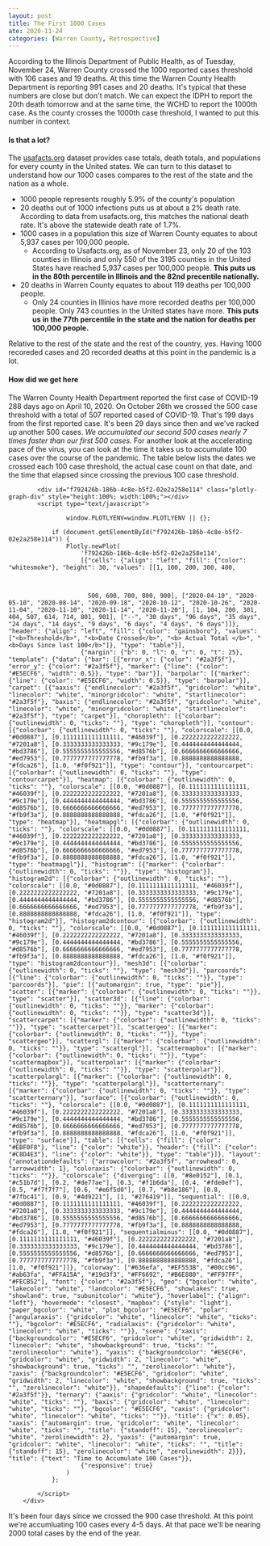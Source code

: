 ```yaml
---
layout: post
title: The First 1000 Cases
ate: 2020-11-24
categories: [Warren County, Retrospective]
---
```


<script src="https://cdn.plot.ly/plotly-latest.min.js"></script>

According to the Illinois Department of Public Health, as of Tuesday, November 24,
Warren County crossed the 1000 reported cases threshold with 106 cases and 19 deaths.
At this time the Warren County Health Department is reporting 991 cases and 20 deaths.
It's typical that these numbers are close but don't match. We can expect the IDPH
to report the 20th death tomorrow and at the same time, the WCHD to report the 1000th case.
As the county crosses the 1000th case threshold, I wanted to put this number in context.

#### Is that a lot?

The [usafacts.org](https://usafacts.org/visualizations/coronavirus-covid-19-spread-map/)
dataset provides case totals, death totals, and populations for every county in the United states. We can
turn to this dataset to understand how our 1000 cases compares to the rest of the state and the nation as
a whole.

* 1000 people represents roughly 5.9% of the county's population
* 20 deaths out of 1000 infections puts us at about a 2% death rate. According to data from usafacts.org, this matches the national death rate.  It's above the statewide death rate of 1.7%.
* 1000 cases in a population this size of Warren County equates to about 5,937 cases per 100,000 people.
    * According to Usafacts.org, as of November 23, only 20 of the 103 counties in Illinois and only 550 of the 3195 counties in the United States have reached 5,937 cases per 100,000 people. **This puts us in the 80th percentile in Illinois and the 82nd precentile nationally.**
* 20 deaths in Warren County equates to about 119 deaths per 100,000 people.
    * Only 24 counties in Illinios have more recorded deaths per 100,000 people. Only 743 counties in the United states have more. **This puts us in the 77th percentile in the state and the nation for deaths per 100,000 people.**


Relative to the rest of the state and the rest of the country, yes. Having 1000 recoreded cases and 20 recorded deaths at this point in the pandemic is a lot.

#### How did we get here

The Warren County Health Department reported the first case of COVID-19 288 days ago on April 10, 2020. On October 26th we crossed the 500 case threshold with a total of 507 reported cased of COVID-19. That's 199 days from the first reported case.  It's been 29 days since then and we've racked up another 500 cases.  *We accumulated our second 500 cases nearly 7 times faster than our first 500 cases.*  For another look at the accelerating pace of the virus, you can look at the time it takes us to accumulate 100 cases over the course of the pandemic. The table below lists the dates we crossed each 100 case threshold, the actual case count on that date, and the time that elapsed since crossing the previous 100 case threshold.

<div>


            <div id="f792426b-186b-4c8e-b5f2-02e2a258e114" class="plotly-graph-div" style="height:100%; width:100%;"></div>
            <script type="text/javascript">

                    window.PLOTLYENV=window.PLOTLYENV || {};

                if (document.getElementById("f792426b-186b-4c8e-b5f2-02e2a258e114")) {
                    Plotly.newPlot(
                        'f792426b-186b-4c8e-b5f2-02e2a258e114',
                        [{"cells": {"align": "left", "fill": {"color": "whitesmoke"}, "height": 30, "values": [[1, 100, 200, 300, 400,



                          500, 600, 700, 800, 900], ["2020-04-10", "2020-05-10", "2020-08-14", "2020-09-18", "2020-10-12", "2020-10-26", "2020-11-04", "2020-11-10", "2020-11-14", "2020-11-20"], [1, 104, 200, 301, 404, 507, 614, 714, 801, 901], ["--", "30 days", "96 days", "35 days", "24 days", "14 days", "9 days", "6 days", "4 days", "6 days"]]}, "header": {"align": "left", "fill": {"color": "gainsboro"}, "values": ["<b>Threshold</b>", "<b>Date Crossed</b>", "<b> Actual Total </b>", "<b>Days Since last 100</b>"]}, "type": "table"}],
                        {"margin": {"b": 0, "l": 0, "r": 0, "t": 25}, "template": {"data": {"bar": [{"error_x": {"color": "#2a3f5f"}, "error_y": {"color": "#2a3f5f"}, "marker": {"line": {"color": "#E5ECF6", "width": 0.5}}, "type": "bar"}], "barpolar": [{"marker": {"line": {"color": "#E5ECF6", "width": 0.5}}, "type": "barpolar"}], "carpet": [{"aaxis": {"endlinecolor": "#2a3f5f", "gridcolor": "white", "linecolor": "white", "minorgridcolor": "white", "startlinecolor": "#2a3f5f"}, "baxis": {"endlinecolor": "#2a3f5f", "gridcolor": "white", "linecolor": "white", "minorgridcolor": "white", "startlinecolor": "#2a3f5f"}, "type": "carpet"}], "choropleth": [{"colorbar": {"outlinewidth": 0, "ticks": ""}, "type": "choropleth"}], "contour": [{"colorbar": {"outlinewidth": 0, "ticks": ""}, "colorscale": [[0.0, "#0d0887"], [0.1111111111111111, "#46039f"], [0.2222222222222222, "#7201a8"], [0.3333333333333333, "#9c179e"], [0.4444444444444444, "#bd3786"], [0.5555555555555556, "#d8576b"], [0.6666666666666666, "#ed7953"], [0.7777777777777778, "#fb9f3a"], [0.8888888888888888, "#fdca26"], [1.0, "#f0f921"]], "type": "contour"}], "contourcarpet": [{"colorbar": {"outlinewidth": 0, "ticks": ""}, "type": "contourcarpet"}], "heatmap": [{"colorbar": {"outlinewidth": 0, "ticks": ""}, "colorscale": [[0.0, "#0d0887"], [0.1111111111111111, "#46039f"], [0.2222222222222222, "#7201a8"], [0.3333333333333333, "#9c179e"], [0.4444444444444444, "#bd3786"], [0.5555555555555556, "#d8576b"], [0.6666666666666666, "#ed7953"], [0.7777777777777778, "#fb9f3a"], [0.8888888888888888, "#fdca26"], [1.0, "#f0f921"]], "type": "heatmap"}], "heatmapgl": [{"colorbar": {"outlinewidth": 0, "ticks": ""}, "colorscale": [[0.0, "#0d0887"], [0.1111111111111111, "#46039f"], [0.2222222222222222, "#7201a8"], [0.3333333333333333, "#9c179e"], [0.4444444444444444, "#bd3786"], [0.5555555555555556, "#d8576b"], [0.6666666666666666, "#ed7953"], [0.7777777777777778, "#fb9f3a"], [0.8888888888888888, "#fdca26"], [1.0, "#f0f921"]], "type": "heatmapgl"}], "histogram": [{"marker": {"colorbar": {"outlinewidth": 0, "ticks": ""}}, "type": "histogram"}], "histogram2d": [{"colorbar": {"outlinewidth": 0, "ticks": ""}, "colorscale": [[0.0, "#0d0887"], [0.1111111111111111, "#46039f"], [0.2222222222222222, "#7201a8"], [0.3333333333333333, "#9c179e"], [0.4444444444444444, "#bd3786"], [0.5555555555555556, "#d8576b"], [0.6666666666666666, "#ed7953"], [0.7777777777777778, "#fb9f3a"], [0.8888888888888888, "#fdca26"], [1.0, "#f0f921"]], "type": "histogram2d"}], "histogram2dcontour": [{"colorbar": {"outlinewidth": 0, "ticks": ""}, "colorscale": [[0.0, "#0d0887"], [0.1111111111111111, "#46039f"], [0.2222222222222222, "#7201a8"], [0.3333333333333333, "#9c179e"], [0.4444444444444444, "#bd3786"], [0.5555555555555556, "#d8576b"], [0.6666666666666666, "#ed7953"], [0.7777777777777778, "#fb9f3a"], [0.8888888888888888, "#fdca26"], [1.0, "#f0f921"]], "type": "histogram2dcontour"}], "mesh3d": [{"colorbar": {"outlinewidth": 0, "ticks": ""}, "type": "mesh3d"}], "parcoords": [{"line": {"colorbar": {"outlinewidth": 0, "ticks": ""}}, "type": "parcoords"}], "pie": [{"automargin": true, "type": "pie"}], "scatter": [{"marker": {"colorbar": {"outlinewidth": 0, "ticks": ""}}, "type": "scatter"}], "scatter3d": [{"line": {"colorbar": {"outlinewidth": 0, "ticks": ""}}, "marker": {"colorbar": {"outlinewidth": 0, "ticks": ""}}, "type": "scatter3d"}], "scattercarpet": [{"marker": {"colorbar": {"outlinewidth": 0, "ticks": ""}}, "type": "scattercarpet"}], "scattergeo": [{"marker": {"colorbar": {"outlinewidth": 0, "ticks": ""}}, "type": "scattergeo"}], "scattergl": [{"marker": {"colorbar": {"outlinewidth": 0, "ticks": ""}}, "type": "scattergl"}], "scattermapbox": [{"marker": {"colorbar": {"outlinewidth": 0, "ticks": ""}}, "type": "scattermapbox"}], "scatterpolar": [{"marker": {"colorbar": {"outlinewidth": 0, "ticks": ""}}, "type": "scatterpolar"}], "scatterpolargl": [{"marker": {"colorbar": {"outlinewidth": 0, "ticks": ""}}, "type": "scatterpolargl"}], "scatterternary": [{"marker": {"colorbar": {"outlinewidth": 0, "ticks": ""}}, "type": "scatterternary"}], "surface": [{"colorbar": {"outlinewidth": 0, "ticks": ""}, "colorscale": [[0.0, "#0d0887"], [0.1111111111111111, "#46039f"], [0.2222222222222222, "#7201a8"], [0.3333333333333333, "#9c179e"], [0.4444444444444444, "#bd3786"], [0.5555555555555556, "#d8576b"], [0.6666666666666666, "#ed7953"], [0.7777777777777778, "#fb9f3a"], [0.8888888888888888, "#fdca26"], [1.0, "#f0f921"]], "type": "surface"}], "table": [{"cells": {"fill": {"color": "#EBF0F8"}, "line": {"color": "white"}}, "header": {"fill": {"color": "#C8D4E3"}, "line": {"color": "white"}}, "type": "table"}]}, "layout": {"annotationdefaults": {"arrowcolor": "#2a3f5f", "arrowhead": 0, "arrowwidth": 1}, "coloraxis": {"colorbar": {"outlinewidth": 0, "ticks": ""}}, "colorscale": {"diverging": [[0, "#8e0152"], [0.1, "#c51b7d"], [0.2, "#de77ae"], [0.3, "#f1b6da"], [0.4, "#fde0ef"], [0.5, "#f7f7f7"], [0.6, "#e6f5d0"], [0.7, "#b8e186"], [0.8, "#7fbc41"], [0.9, "#4d9221"], [1, "#276419"]], "sequential": [[0.0, "#0d0887"], [0.1111111111111111, "#46039f"], [0.2222222222222222, "#7201a8"], [0.3333333333333333, "#9c179e"], [0.4444444444444444, "#bd3786"], [0.5555555555555556, "#d8576b"], [0.6666666666666666, "#ed7953"], [0.7777777777777778, "#fb9f3a"], [0.8888888888888888, "#fdca26"], [1.0, "#f0f921"]], "sequentialminus": [[0.0, "#0d0887"], [0.1111111111111111, "#46039f"], [0.2222222222222222, "#7201a8"], [0.3333333333333333, "#9c179e"], [0.4444444444444444, "#bd3786"], [0.5555555555555556, "#d8576b"], [0.6666666666666666, "#ed7953"], [0.7777777777777778, "#fb9f3a"], [0.8888888888888888, "#fdca26"], [1.0, "#f0f921"]]}, "colorway": ["#636efa", "#EF553B", "#00cc96", "#ab63fa", "#FFA15A", "#19d3f3", "#FF6692", "#B6E880", "#FF97FF", "#FECB52"], "font": {"color": "#2a3f5f"}, "geo": {"bgcolor": "white", "lakecolor": "white", "landcolor": "#E5ECF6", "showlakes": true, "showland": true, "subunitcolor": "white"}, "hoverlabel": {"align": "left"}, "hovermode": "closest", "mapbox": {"style": "light"}, "paper_bgcolor": "white", "plot_bgcolor": "#E5ECF6", "polar": {"angularaxis": {"gridcolor": "white", "linecolor": "white", "ticks": ""}, "bgcolor": "#E5ECF6", "radialaxis": {"gridcolor": "white", "linecolor": "white", "ticks": ""}}, "scene": {"xaxis": {"backgroundcolor": "#E5ECF6", "gridcolor": "white", "gridwidth": 2, "linecolor": "white", "showbackground": true, "ticks": "", "zerolinecolor": "white"}, "yaxis": {"backgroundcolor": "#E5ECF6", "gridcolor": "white", "gridwidth": 2, "linecolor": "white", "showbackground": true, "ticks": "", "zerolinecolor": "white"}, "zaxis": {"backgroundcolor": "#E5ECF6", "gridcolor": "white", "gridwidth": 2, "linecolor": "white", "showbackground": true, "ticks": "", "zerolinecolor": "white"}}, "shapedefaults": {"line": {"color": "#2a3f5f"}}, "ternary": {"aaxis": {"gridcolor": "white", "linecolor": "white", "ticks": ""}, "baxis": {"gridcolor": "white", "linecolor": "white", "ticks": ""}, "bgcolor": "#E5ECF6", "caxis": {"gridcolor": "white", "linecolor": "white", "ticks": ""}}, "title": {"x": 0.05}, "xaxis": {"automargin": true, "gridcolor": "white", "linecolor": "white", "ticks": "", "title": {"standoff": 15}, "zerolinecolor": "white", "zerolinewidth": 2}, "yaxis": {"automargin": true, "gridcolor": "white", "linecolor": "white", "ticks": "", "title": {"standoff": 15}, "zerolinecolor": "white", "zerolinewidth": 2}}}, "title": {"text": "Time to Accumulate 100 Cases"}},
                        {"responsive": true}
                    )
                };

            </script>
        </div>

It's been four days since we crossed the 900 case threshold. At this point we're accumluating 100 cases every 4-5 days. At that pace we'll be nearing 2000 total cases by the end of the year.
